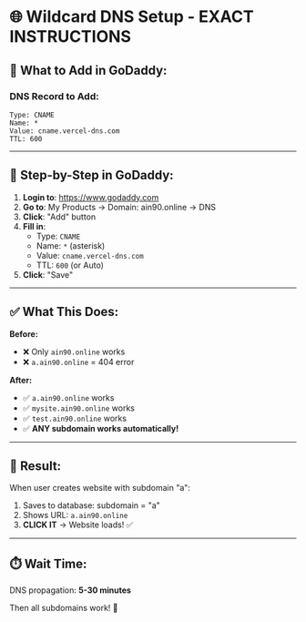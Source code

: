 # 🌐 Wildcard DNS Setup - EXACT INSTRUCTIONS

## 🎯 What to Add in GoDaddy:

### **DNS Record to Add:**

```
Type: CNAME
Name: *
Value: cname.vercel-dns.com
TTL: 600
```

---

## 📝 Step-by-Step in GoDaddy:

1. **Login to**: https://www.godaddy.com
2. **Go to**: My Products → Domain: ain90.online → DNS
3. **Click**: "Add" button
4. **Fill in**:
   - Type: `CNAME`
   - Name: `*` (asterisk)
   - Value: `cname.vercel-dns.com`
   - TTL: `600` (or Auto)
5. **Click**: "Save"

---

## ✅ What This Does:

**Before:**
- ❌ Only `ain90.online` works
- ❌ `a.ain90.online` = 404 error

**After:**
- ✅ `a.ain90.online` works
- ✅ `mysite.ain90.online` works
- ✅ `test.ain90.online` works
- ✅ **ANY subdomain works automatically!**

---

## 🎯 Result:

When user creates website with subdomain "a":
1. Saves to database: subdomain = "a"
2. Shows URL: `a.ain90.online`
3. **CLICK IT** → Website loads! ✅

---

## ⏱️ Wait Time:

DNS propagation: **5-30 minutes**

Then all subdomains work! 🚀


